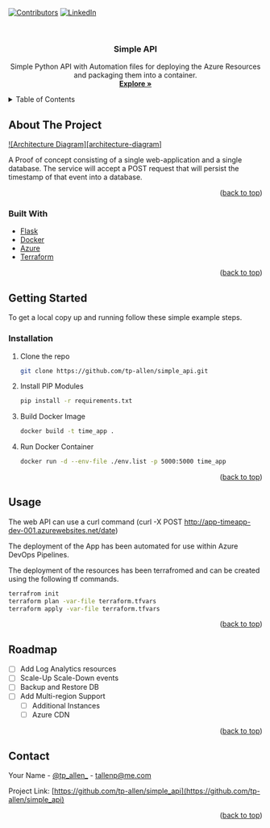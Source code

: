 <div id="top"></div>

<!-- PROJECT SHIELDS -->
<!--
*** I'm using markdown "reference style" links for readability.
*** Reference links are enclosed in brackets [ ] instead of parentheses ( ).
*** See the bottom of this document for the declaration of the reference variables
*** for contributors-url, forks-url, etc. This is an optional, concise syntax you may use.
*** https://www.markdownguide.org/basic-syntax/#reference-style-links
-->
[![Contributors][contributors-shield]][contributors-url]
[![LinkedIn][linkedin-shield]][linkedin-url]



<!-- PROJECT LOGO -->
<br />
<div align="center">
<h3 align="center">Simple API</h3>

  <p align="center">
    Simple Python API with Automation files for deploying the Azure Resources and packaging them into a container.
    <br />
    <a href="https://github.com/tp-allen/simple_api"><strong>Explore »</strong></a>
    <br />
  </p>
</div>



<!-- TABLE OF CONTENTS -->
<details>
  <summary>Table of Contents</summary>
  <ol>
    <li>
      <a href="#about-the-project">About The Project</a>
      <ul>
        <li><a href="#built-with">Built With</a></li>
      </ul>
    </li>
    <li>
      <a href="#getting-started">Getting Started</a>
      <ul>
        <li><a href="#installation">Installation</a></li>
      </ul>
    </li>
    <li><a href="#usage">Usage</a></li>
    <li><a href="#roadmap">Roadmap</a></li>
    <li><a href="#contact">Contact</a></li>
  </ol>
</details>



<!-- ABOUT THE PROJECT -->
## About The Project

[![Architecture Diagram][architecture-diagram]](https://github.com/tp-allen/simple_api/docs/Simple_API_Azure.png)

A Proof of concept consisting of a single web-application and a single database.
The service will accept a POST request that will persist the timestamp of that event into a database.


<p align="right">(<a href="#top">back to top</a>)</p>


### Built With

* [Flask](https://flask.palletsprojects.com)
* [Docker](https://docker.io/)
* [Azure](https://azure.com/)
* [Terraform](https://terraform.com/)

<p align="right">(<a href="#top">back to top</a>)</p>



<!-- GETTING STARTED -->
## Getting Started

To get a local copy up and running follow these simple example steps.


### Installation

1. Clone the repo
   ```sh
   git clone https://github.com/tp-allen/simple_api.git
   ```
2. Install PIP Modules
   ```sh
   pip install -r requirements.txt
   ```
3. Build Docker Image
   ```sh
   docker build -t time_app .
   ```
4. Run Docker Container
   ```sh
   docker run -d --env-file ./env.list -p 5000:5000 time_app
   ```


<p align="right">(<a href="#top">back to top</a>)</p>



<!-- USAGE EXAMPLES -->
## Usage

The web API can use a curl command (curl -X POST http://app-timeapp-dev-001.azurewebsites.net/date) 

The deployment of the App has been automated for use within Azure DevOps Pipelines.

The deployment of the resources has been terrafromed and can be created using the following tf commands.
```sh
terrafrom init
terraform plan -var-file terraform.tfvars
terraform apply -var-file terraform.tfvars
```

<p align="right">(<a href="#top">back to top</a>)</p>


<!-- ROADMAP -->
## Roadmap

- [ ] Add Log Analytics resources
- [ ] Scale-Up Scale-Down events
- [ ] Backup and Restore DB
- [ ] Add Multi-region Support
    - [ ] Additional Instances
    - [ ] Azure CDN

<p align="right">(<a href="#top">back to top</a>)</p>



<!-- CONTACT -->
## Contact

Your Name - [@tp_allen_](https://twitter.com/tp_allen_) - tallenp@me.com

Project Link: [https://github.com/tp-allen/simple_api](https://github.com/tp-allen/simple_api)

<p align="right">(<a href="#top">back to top</a>)</p>




<!-- MARKDOWN LINKS & IMAGES -->
<!-- https://www.markdownguide.org/basic-syntax/#reference-style-links -->
[contributors-shield]: https://img.shields.io/github/contributors/tp-allen/simple_api.svg?style=for-the-badge
[contributors-url]: https://github.com/tp-allen/simple_api/graphs/contributors
[forks-shield]: https://img.shields.io/github/forks/tp-allen/simple_api.svg?style=for-the-badge
[forks-url]: https://github.com/tp-allen/simple_api/network/members
[stars-shield]: https://img.shields.io/github/stars/tp-allen/simple_api.svg?style=for-the-badge
[stars-url]: https://github.com/tp-allen/simple_api/stargazers
[issues-shield]: https://img.shields.io/github/issues/tp-allen/simple_api.svg?style=for-the-badge
[issues-url]: https://github.com/tp-allen/simple_api/issues
[license-shield]: https://img.shields.io/github/license/tp-allen/simple_api.svg?style=for-the-badge
[license-url]: https://github.com/tp-allen/simple_api/blob/master/LICENSE.txt
[linkedin-shield]: https://img.shields.io/badge/-LinkedIn-black.svg?style=for-the-badge&logo=linkedin&colorB=555
[linkedin-url]: https://linkedin.com/in/tallenp
[product-screenshot]: images/screenshot.png